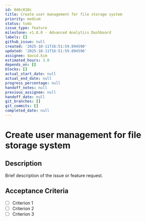 ```yaml
---
id: 0d6c810c
title: Create user management for file storage system
priority: medium
status: todo
issue_type: feature
milestone: v1.8.0 - Advanced Analytics Dashboard
labels: []
github_issue: null
created: '2025-10-11T16:51:59.894590'
updated: '2025-10-11T16:51:59.894596'
assignee: david.kim
estimated_hours: 3.0
depends_on: []
blocks: []
actual_start_date: null
actual_end_date: null
progress_percentage: null
handoff_notes: null
previous_assignee: null
handoff_date: null
git_branches: []
git_commits: []
completed_date: null
---
```


# Create user management for file storage system

## Description

Brief description of the issue or feature request.

## Acceptance Criteria

- [ ] Criterion 1
- [ ] Criterion 2
- [ ] Criterion 3